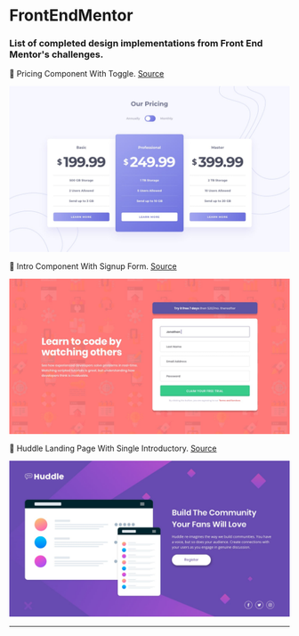 # FrontEndMentor

### List of completed design implementations from Front End Mentor's challenges.  

🔗 Pricing Component With Toggle. [Source](https://github.com/KenAustria/PricingComponentWithToggle)

<img src='images/pricing-component-with-toggle.jpg'>  

🔗 Intro Component With Signup Form. [Source](https://github.com/KenAustria/IntroComponentWithSignupForm)

<img src='images/intro-component-with-signup-form.jpg'>  

🔗 Huddle Landing Page With Single Introductory. [Source](https://github.com/KenAustria/HuddleLandingPageWithSingleIntroductory)

<img src='images/huddle-landing-page-with-single-introductory.jpg'>  

---